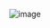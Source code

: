 ![image](https://user-images.githubusercontent.com/72455881/135675017-f4d62df6-77ef-4885-9327-fdaa4fb937f4.png)


